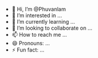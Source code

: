 - 👋 Hi, I’m @Phuvanlam
- 👀 I’m interested in ...
- 🌱 I’m currently learning ...
- 💞️ I’m looking to collaborate on ...
- 📫 How to reach me ...
- 😄 Pronouns: ...
- ⚡ Fun fact: ...

<!---
Phuvanlam/Phuvanlam is a ✨ special ✨ repository because its `README.md` (this file) appears on your GitHub profile.
You can click the Preview link to take a look at your changes.
--->
